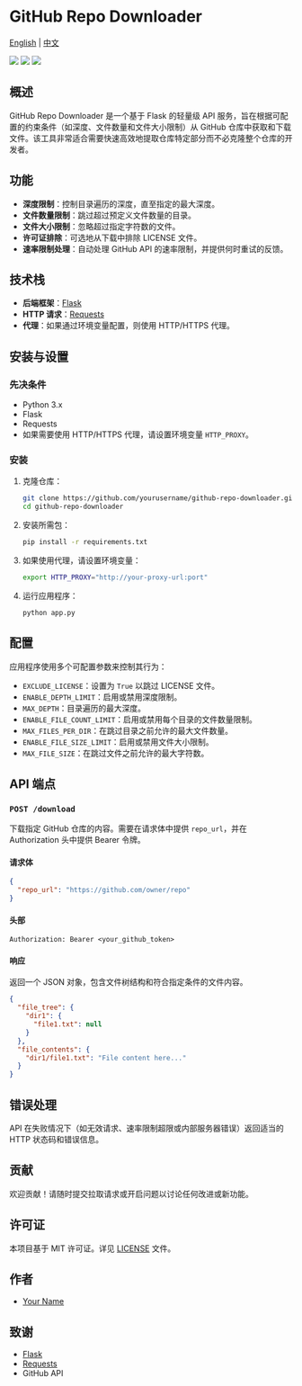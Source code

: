 # GitHub Repo Downloader
[English](https://github.com/leezhuuuuu/Repo2JSON/blob/main/README_EN.md) | [中文](https://github.com/leezhuuuuu/Repo2JSON/blob/main/README.md)

[![](https://img.shields.io/github/license/leezhuuuuu/Repo2JSON.svg)](LICENSE)
![](https://img.shields.io/github/stars/leezhuuuuu/Repo2JSON.svg)
![](https://img.shields.io/github/forks/leezhuuuuu/Repo2JSON.svg)

## 概述

GitHub Repo Downloader 是一个基于 Flask 的轻量级 API 服务，旨在根据可配置的约束条件（如深度、文件数量和文件大小限制）从 GitHub 仓库中获取和下载文件。该工具非常适合需要快速高效地提取仓库特定部分而不必克隆整个仓库的开发者。

## 功能

- **深度限制**：控制目录遍历的深度，直至指定的最大深度。
- **文件数量限制**：跳过超过预定义文件数量的目录。
- **文件大小限制**：忽略超过指定字符数的文件。
- **许可证排除**：可选地从下载中排除 LICENSE 文件。
- **速率限制处理**：自动处理 GitHub API 的速率限制，并提供何时重试的反馈。

## 技术栈

- **后端框架**：[Flask](https://flask.palletsprojects.com/)
- **HTTP 请求**：[Requests](https://docs.python-requests.org/)
- **代理**：如果通过环境变量配置，则使用 HTTP/HTTPS 代理。

## 安装与设置

### 先决条件

- Python 3.x
- Flask
- Requests
- 如果需要使用 HTTP/HTTPS 代理，请设置环境变量 `HTTP_PROXY`。

### 安装

1. 克隆仓库：
   ```bash
   git clone https://github.com/yourusername/github-repo-downloader.git
   cd github-repo-downloader
   ```

2. 安装所需包：
   ```bash
   pip install -r requirements.txt
   ```

3. 如果使用代理，请设置环境变量：
   ```bash
   export HTTP_PROXY="http://your-proxy-url:port"
   ```

4. 运行应用程序：
   ```bash
   python app.py
   ```

## 配置

应用程序使用多个可配置参数来控制其行为：

- `EXCLUDE_LICENSE`：设置为 `True` 以跳过 LICENSE 文件。
- `ENABLE_DEPTH_LIMIT`：启用或禁用深度限制。
- `MAX_DEPTH`：目录遍历的最大深度。
- `ENABLE_FILE_COUNT_LIMIT`：启用或禁用每个目录的文件数量限制。
- `MAX_FILES_PER_DIR`：在跳过目录之前允许的最大文件数量。
- `ENABLE_FILE_SIZE_LIMIT`：启用或禁用文件大小限制。
- `MAX_FILE_SIZE`：在跳过文件之前允许的最大字符数。

## API 端点

### `POST /download`

下载指定 GitHub 仓库的内容。需要在请求体中提供 `repo_url`，并在 Authorization 头中提供 Bearer 令牌。

#### 请求体

```json
{
  "repo_url": "https://github.com/owner/repo"
}
```

#### 头部

```
Authorization: Bearer <your_github_token>
```

#### 响应

返回一个 JSON 对象，包含文件树结构和符合指定条件的文件内容。

```json
{
  "file_tree": {
    "dir1": {
      "file1.txt": null
    }
  },
  "file_contents": {
    "dir1/file1.txt": "File content here..."
  }
}
```

## 错误处理

API 在失败情况下（如无效请求、速率限制超限或内部服务器错误）返回适当的 HTTP 状态码和错误信息。

## 贡献

欢迎贡献！请随时提交拉取请求或开启问题以讨论任何改进或新功能。

## 许可证

本项目基于 MIT 许可证。详见 [LICENSE](LICENSE) 文件。

## 作者

- [Your Name](https://github.com/yourusername)

## 致谢

- [Flask](https://flask.palletsprojects.com/)
- [Requests](https://docs.python-requests.org/)
- GitHub API
